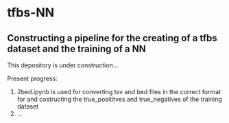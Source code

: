 # tfbs-NN
## Constructing a pipeline for the creating of a tfbs dataset and the training of a NN 

This depository is under construction...

Present progress:
  1. 2bed.ipynb is used for converting tsv and bed files in the correct format for <bedtools intersect> and costructing the true_posititves and true_negatives of the training dataset
  2. ...
